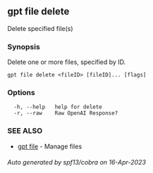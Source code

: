 ## gpt file delete

Delete specified file(s)

### Synopsis

Delete one or more files, specified by ID.

```
gpt file delete <fileID> [fileID]... [flags]
```

### Options

```
  -h, --help   help for delete
  -r, --raw    Raw OpenAI Response?
```

### SEE ALSO

* [gpt file](gpt_file.md)	 - Manage files

###### Auto generated by spf13/cobra on 16-Apr-2023
